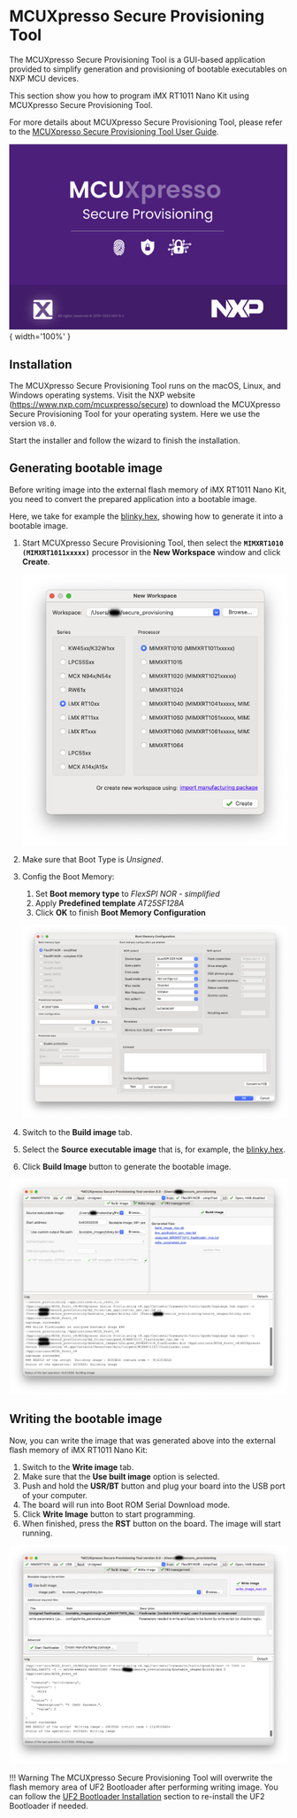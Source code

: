# MCUXpresso Secure Provisioning Tool

The MCUXpresso Secure Provisioning Tool is a GUI-based application provided to simplify generation and provisioning of bootable executables on NXP MCU devices.

This section show you how to program iMX RT1011 Nano Kit using MCUXpresso Secure Provisioning Tool.

For more details about MCUXpresso Secure Provisioning Tool, please refer to the [MCUXpresso Secure Provisioning Tool User Guide](../assets/attachments/MCUXSPTUG.pdf).

![](../assets/images/mcuxspt.png){ width='100%' }

## Installation

The MCUXpresso Secure Provisioning Tool runs on the macOS, Linux, and Windows operating systems. Visit the NXP website (https://www.nxp.com/mcuxpresso/secure) to download the MCUXpresso Secure Provisioning Tool for your operating system. Here we use the version `V8.0`.

Start the installer and follow the wizard to finish the installation.

## Generating bootable image

Before writing image into the external flash memory of iMX RT1011 Nano Kit, you need to convert the prepared application into a bootable image.

Here, we take for example the [blinky.hex], showing how to generate it into a bootable image.

1. Start MCUXpresso Secure Provisioning Tool, then select the __`MIMXRT1010 (MIMXRT1011xxxxx)`__ processor in the __New Workspace__ window and click __Create__.

	![](../assets/images/mcuxspt_new_workspace.png)

2. Make sure that Boot Type is *Unsigned*.

3. Config the Boot Memory:

	1. Set __Boot memory type__ to _FlexSPI NOR - simplified_
	2. Apply __Predefined template__ _AT25SF128A_
	3. Click __OK__ to finish __Boot Memory Configuration__

	![](../assets/images/mcuxspt_boot_memory_configuration.png)

4. Switch to the __Build image__ tab.
5. Select the __Source executable image__ that is, for example, the [blinky.hex].
6. Click __Build Image__ button to generate the bootable image.

![](../assets/images/mcuxspt_build_image.png)

[blinky.hex]: https://github.com/makerdiary/imxrt1011-nanokit/blob/main/firmware/blinky/blinky.hex

## Writing the bootable image

Now, you can write the image that was generated above into the external flash memory of iMX RT1011 Nano Kit:

1. Switch to the __Write image__ tab.
2. Make sure that the __Use built image__ option is selected.
3. Push and hold the __USR/BT__ button and plug your board into the USB port of your computer.
4. The board will run into Boot ROM Serial Download mode.
5. Click __Write Image__ button to start programming.
6. When finished, press the __RST__ button on the board. The image will start running.

![](../assets/images/mcuxspt_write_image.png)

!!! Warning
	The MCUXpresso Secure Provisioning Tool will overwrite the flash memory area of UF2 Bootloader after performing writing image. You can follow the [UF2 Bootloader Installation](./uf2boot.md#installing-uf2-bootloader) section to re-install the UF2 Bootloader if needed.